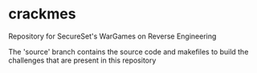 # crackmes
Repository for SecureSet's WarGames on Reverse Engineering

The 'source' branch contains the source code and makefiles to build the challenges that are present in this repository
